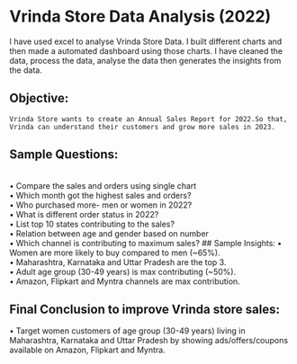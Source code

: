 # Vrinda Store Data Analysis (2022)
I have used excel to analyse Vrinda Store Data. I built different charts and then made a automated dashboard using those charts.
I have cleaned the data, process the data, analyse the data then generates the insights from the data. 
## Objective:
	Vrinda Store wants to create an Annual Sales Report for 2022.So that, Vrinda can understand their customers and grow more sales in 2023.
## Sample Questions:
<br>
•	Compare the sales and orders using single chart
<br>
•	Which month got the highest sales and orders?
<br>
•	Who purchased more- men or women in 2022?
<br>
•	What is different order status in 2022?
<br>
•	List top 10 states contributing to the sales?
<br>
•	Relation between age and gender based on number
<br>
•	Which channel is contributing to maximum sales?
## Sample Insights:
•	Women are more likely to buy compared to men (~65%).
<br>
•	Maharashtra, Karnataka and Uttar Pradesh are the top 3.
<br>
•	Adult age group (30-49 years) is max contributing (~50%).
<br>
•	Amazon, Flipkart and Myntra channels are max contribution.

## Final Conclusion to improve Vrinda store sales:
•	Target women customers of age group (30-49 years) living in Maharashtra, Karnataka and Uttar Pradesh by showing ads/offers/coupons available on Amazon, Flipkart and Myntra.

